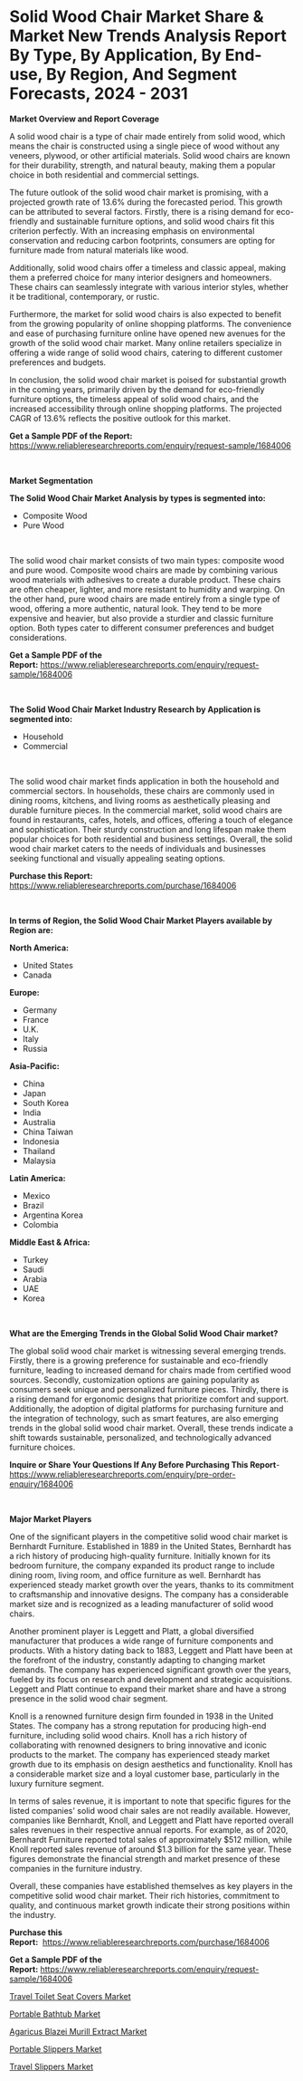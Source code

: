 <p><h1>Solid Wood Chair Market Share & Market New Trends Analysis Report By Type, By Application, By End-use, By Region, And Segment Forecasts, 2024 - 2031</h1></p><p><strong>Market Overview and Report Coverage</strong></p>
<p><p>A solid wood chair is a type of chair made entirely from solid wood, which means the chair is constructed using a single piece of wood without any veneers, plywood, or other artificial materials. Solid wood chairs are known for their durability, strength, and natural beauty, making them a popular choice in both residential and commercial settings.</p><p>The future outlook of the solid wood chair market is promising, with a projected growth rate of 13.6% during the forecasted period. This growth can be attributed to several factors. Firstly, there is a rising demand for eco-friendly and sustainable furniture options, and solid wood chairs fit this criterion perfectly. With an increasing emphasis on environmental conservation and reducing carbon footprints, consumers are opting for furniture made from natural materials like wood.</p><p>Additionally, solid wood chairs offer a timeless and classic appeal, making them a preferred choice for many interior designers and homeowners. These chairs can seamlessly integrate with various interior styles, whether it be traditional, contemporary, or rustic.</p><p>Furthermore, the market for solid wood chairs is also expected to benefit from the growing popularity of online shopping platforms. The convenience and ease of purchasing furniture online have opened new avenues for the growth of the solid wood chair market. Many online retailers specialize in offering a wide range of solid wood chairs, catering to different customer preferences and budgets.</p><p>In conclusion, the solid wood chair market is poised for substantial growth in the coming years, primarily driven by the demand for eco-friendly furniture options, the timeless appeal of solid wood chairs, and the increased accessibility through online shopping platforms. The projected CAGR of 13.6% reflects the positive outlook for this market.</p></p>
<p><strong>Get a Sample PDF of the Report:</strong> <a href="https://www.reliableresearchreports.com/enquiry/request-sample/1684006">https://www.reliableresearchreports.com/enquiry/request-sample/1684006</a></p>
<p>&nbsp;</p>
<p><strong>Market Segmentation</strong></p>
<p><strong>The Solid Wood Chair Market Analysis by types is segmented into:</strong></p>
<p><ul><li>Composite Wood</li><li>Pure Wood</li></ul></p>
<p>&nbsp;</p>
<p><p>The solid wood chair market consists of two main types: composite wood and pure wood. Composite wood chairs are made by combining various wood materials with adhesives to create a durable product. These chairs are often cheaper, lighter, and more resistant to humidity and warping. On the other hand, pure wood chairs are made entirely from a single type of wood, offering a more authentic, natural look. They tend to be more expensive and heavier, but also provide a sturdier and classic furniture option. Both types cater to different consumer preferences and budget considerations.</p></p>
<p><strong>Get a Sample PDF of the Report:</strong>&nbsp;<a href="https://www.reliableresearchreports.com/enquiry/request-sample/1684006">https://www.reliableresearchreports.com/enquiry/request-sample/1684006</a></p>
<p>&nbsp;</p>
<p><strong>The Solid Wood Chair Market Industry Research by Application is segmented into:</strong></p>
<p><ul><li>Household</li><li>Commercial</li></ul></p>
<p>&nbsp;</p>
<p><p>The solid wood chair market finds application in both the household and commercial sectors. In households, these chairs are commonly used in dining rooms, kitchens, and living rooms as aesthetically pleasing and durable furniture pieces. In the commercial market, solid wood chairs are found in restaurants, cafes, hotels, and offices, offering a touch of elegance and sophistication. Their sturdy construction and long lifespan make them popular choices for both residential and business settings. Overall, the solid wood chair market caters to the needs of individuals and businesses seeking functional and visually appealing seating options.</p></p>
<p><strong>Purchase this Report:</strong>&nbsp; <a href="https://www.reliableresearchreports.com/purchase/1684006">https://www.reliableresearchreports.com/purchase/1684006</a></p>
<p>&nbsp;</p>
<p><strong>In terms of Region, the Solid Wood Chair Market Players available by Region are:</strong></p>
<p>
    <p> <strong> North America: </strong>
        <ul>
            <li>United States</li>
            <li>Canada</li>
        </ul>
        </p> 
    <p> <strong> Europe: </strong>
        <ul>
            <li>Germany</li>
            <li>France</li>
            <li>U.K.</li>
            <li>Italy</li>
            <li>Russia</li>
        </ul>
        </p> 
    <p> <strong> Asia-Pacific: </strong>
        <ul>
            <li>China</li>
            <li>Japan</li>
            <li>South Korea</li>
            <li>India</li>
            <li>Australia</li>
            <li>China Taiwan</li>
            <li>Indonesia</li>
            <li>Thailand</li>
            <li>Malaysia</li>
        </ul>
        </p> 
    <p> <strong> Latin America: </strong>
        <ul>
            <li>Mexico</li>
            <li>Brazil</li>
            <li>Argentina Korea</li>
            <li>Colombia</li>
        </ul>
        </p> 
    <p> <strong> Middle East & Africa: </strong>
        <ul>
            <li>Turkey</li>
            <li>Saudi</li>
            <li>Arabia</li>
            <li>UAE</li>
            <li>Korea</li>
        </ul>
    </p>
    </p>
<p>&nbsp;</p>
<p><strong>What are the Emerging Trends in the Global Solid Wood Chair market?</strong></p>
<p><p>The global solid wood chair market is witnessing several emerging trends. Firstly, there is a growing preference for sustainable and eco-friendly furniture, leading to increased demand for chairs made from certified wood sources. Secondly, customization options are gaining popularity as consumers seek unique and personalized furniture pieces. Thirdly, there is a rising demand for ergonomic designs that prioritize comfort and support. Additionally, the adoption of digital platforms for purchasing furniture and the integration of technology, such as smart features, are also emerging trends in the global solid wood chair market. Overall, these trends indicate a shift towards sustainable, personalized, and technologically advanced furniture choices.</p></p>
<p><strong>Inquire or Share Your Questions If Any Before Purchasing This Report</strong>- <a href="https://www.reliableresearchreports.com/enquiry/pre-order-enquiry/1684006">https://www.reliableresearchreports.com/enquiry/pre-order-enquiry/1684006</a></p>
<p>&nbsp;</p>
<p><strong>Major Market Players</strong></p>
<p><p>One of the significant players in the competitive solid wood chair market is Bernhardt Furniture. Established in 1889 in the United States, Bernhardt has a rich history of producing high-quality furniture. Initially known for its bedroom furniture, the company expanded its product range to include dining room, living room, and office furniture as well. Bernhardt has experienced steady market growth over the years, thanks to its commitment to craftsmanship and innovative designs. The company has a considerable market size and is recognized as a leading manufacturer of solid wood chairs.</p><p>Another prominent player is Leggett and Platt, a global diversified manufacturer that produces a wide range of furniture components and products. With a history dating back to 1883, Leggett and Platt have been at the forefront of the industry, constantly adapting to changing market demands. The company has experienced significant growth over the years, fueled by its focus on research and development and strategic acquisitions. Leggett and Platt continue to expand their market share and have a strong presence in the solid wood chair segment.</p><p>Knoll is a renowned furniture design firm founded in 1938 in the United States. The company has a strong reputation for producing high-end furniture, including solid wood chairs. Knoll has a rich history of collaborating with renowned designers to bring innovative and iconic products to the market. The company has experienced steady market growth due to its emphasis on design aesthetics and functionality. Knoll has a considerable market size and a loyal customer base, particularly in the luxury furniture segment.</p><p>In terms of sales revenue, it is important to note that specific figures for the listed companies' solid wood chair sales are not readily available. However, companies like Bernhardt, Knoll, and Leggett and Platt have reported overall sales revenues in their respective annual reports. For example, as of 2020, Bernhardt Furniture reported total sales of approximately $512 million, while Knoll reported sales revenue of around $1.3 billion for the same year. These figures demonstrate the financial strength and market presence of these companies in the furniture industry.</p><p>Overall, these companies have established themselves as key players in the competitive solid wood chair market. Their rich histories, commitment to quality, and continuous market growth indicate their strong positions within the industry.</p></p>
<p><strong>Purchase this Report:</strong>&nbsp;&nbsp;<a href="https://www.reliableresearchreports.com/purchase/1684006">https://www.reliableresearchreports.com/purchase/1684006</a></p>
<p></p>
<p><strong>Get a Sample PDF of the Report:</strong>&nbsp;<a href="https://www.reliableresearchreports.com/enquiry/request-sample/1684006">https://www.reliableresearchreports.com/enquiry/request-sample/1684006</a></p>
<p><p><a href="https://github.com/gshchiplitsov/Market-Research-Report-List-2/blob/main/travel-toilet-seat-covers-market.md">Travel Toilet Seat Covers Market</a></p><p><a href="https://github.com/rahu1503/Market-Research-Report-List-2/blob/main/portable-bathtub-market.md">Portable Bathtub Market</a></p><p><a href="https://github.com/rahu1501/Market-Research-Report-List-2/blob/main/agaricus-blazei-murill-extract-market.md">Agaricus Blazei Murill Extract Market</a></p><p><a href="https://github.com/dzharov81/Market-Research-Report-List-2/blob/main/portable-slippers-market.md">Portable Slippers Market</a></p><p><a href="https://github.com/ambrozg/Market-Research-Report-List-2/blob/main/travel-slippers-market.md">Travel Slippers Market</a></p></p>